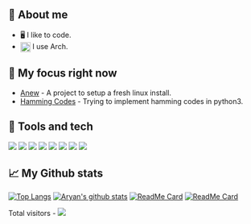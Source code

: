 ## :book: About me
- 🖥 I like to code.
- [<img src="https://upload.wikimedia.org/wikipedia/commons/a/a5/Archlinux-icon-crystal-64.svg" height="20em" align="center" alt="Arch Linux Logo" title="Arch Linux Logo"/>](https://archlinux.org/) I use Arch.

## :telescope: My focus right now
- [Anew](https://github.com/aryanmangale/Anew.git) - A project to setup a fresh linux install.
- [Hamming Codes](https://github.com/aryanmangale/hamming-codes.git) - Trying to implement hamming codes in python3.


## :wrench: Tools and tech
![](https://img.shields.io/badge/OS-Arch%20linux-informational?style=for-the-badge&logo=arch-linux&logoColor=white&color=00ccff)
![](https://img.shields.io/badge/Editor-Vim-informational?style=for-the-badge&logo=vim&logoColor=white&color=00ba06)
![](https://img.shields.io/badge/Editor-VS%20Code-informational?style=for-the-badge&color=119ed1)
![](https://img.shields.io/badge/Shell-Bash-informational?style=for-the-badge&logo=gnu-bash&logoColor=white&color=004857)
![](https://img.shields.io/badge/Code-Vue-informational?style=for-the-badge&logo=vue.js&logoColor=white&color=46e086)
![](https://img.shields.io/badge/Code-Javascript-informational?style=for-the-badge&logo=javascript&logoColor=white&color=ffea00)
![](https://img.shields.io/badge/Code-Shellscript-informational?style=for-the-badge&logo=gnu-bash&logoColor=white&color=004857)
![](https://img.shields.io/badge/Code-Python3-informational?style=for-the-badge&logo=python&logoColor=white&color=48bbbe)

## :chart_with_upwards_trend: My Github stats
[![Top Langs](https://github-readme-stats.vercel.app/api/top-langs/?username=AryanMangale)](https://github.com/AryanMangale)
[![Aryan's github stats](https://github-readme-stats.vercel.app/api?username=AryanMangale&count_private=true&show_icons=true)](https://github.com/AryanMangale)
[![ReadMe Card](https://github-readme-stats.vercel.app/api/pin/?username=AryanMangale&repo=Anew&show_owner=true)](https://github.com/AryanMangale/Anew)
[![ReadMe Card](https://github-readme-stats.vercel.app/api/pin/?username=AryanMangale&repo=hamming-codes&show_owner=true)](https://github.com/AryanMangale/hamming-codes)

Total visitors - ![](https://komarev.com/ghpvc/?username=aryanmangale)
